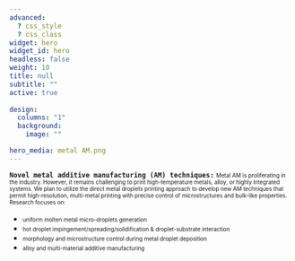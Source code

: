 ```yaml
---
advanced:
  ? css_style
  ? css_class
widget: hero
widget_id: hero
headless: false
weight: 10
title: null
subtitle: ""
active: true
    
design:
  columns: "1"
  background:
    image: ""

hero_media: metal AM.png
---
```

<span style="font-size: 1em; line-height: 12px;">**`Novel metal additive manufacturing (AM) techniques:`** 
<span style="font-size: 0.7em; line-height: 12px;">Metal AM is proliferating in the industry. However, it remains challenging to print high-temperature metals, alloy, or highly integrated systems. We plan to utilize the direct metal droplets printing approach to develop new AM techniques that permit high-resolution, multi-metal printing with precise control of microstructures and bulk-like properties. Research focuses on:</span>

* <span style="font-size: 0.7em;">uniform molten metal micro-droplets generation
* <span style="font-size: 0.7em;">hot droplet impingement/spreading/solidification & droplet-substrate interaction
* <span style="font-size: 0.7em;">morphology and microstructure control during metal droplet deposition
* <span style="font-size: 0.7em;">alloy and multi-material additive manufacturing
